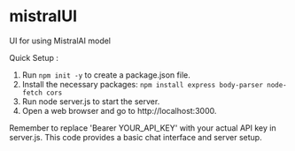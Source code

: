 # mistralUI
UI for using MistralAI model

Quick Setup : 
1) Run `npm init -y` to create a package.json file.
2) Install the necessary packages: `npm install express body-parser node-fetch cors`
3) Run node server.js to start the server.
4) Open a web browser and go to http://localhost:3000.

Remember to replace 'Bearer YOUR_API_KEY' with your actual API key in server.js. This code provides a basic chat interface and server setup.
